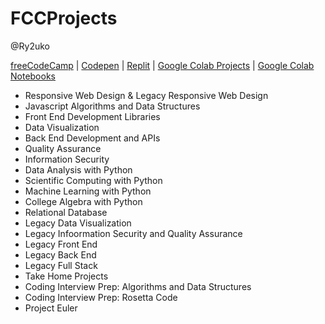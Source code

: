 # FCCProjects

@Ry2uko

[freeCodeCamp](https://www.freecodecamp.org/ry2uko)  |  [Codepen](https://codepen.io/collection/kNNkPK)  |  [Replit](https://replit.com/@Ry2uko)  |  [Google Colab Projects](https://drive.google.com/drive/folders/1yI6zu0wE278pJf9fpT0P052TL3v559fW?usp=sharing)  |  [Google Colab Notebooks](https://drive.google.com/drive/folders/1meGI9dpJaZ34LikqkM86FurJVARlPFlY?usp=sharing)

- Responsive Web Design & Legacy Responsive Web Design
- Javascript Algorithms and Data Structures
- Front End Development Libraries
- Data Visualization
- Back End Development and APIs
- Quality Assurance
- Information Security
- Data Analysis with Python
- Scientific Computing with Python
- Machine Learning with Python
- College Algebra with Python
- Relational Database
- Legacy Data Visualization
- Legacy Infoormation Security and Quality Assurance
- Legacy Front End
- Legacy Back End
- Legacy Full Stack
- Take Home Projects
- Coding Interview Prep: Algorithms and Data Structures
- Coding Interview Prep: Rosetta Code
- Project Euler
